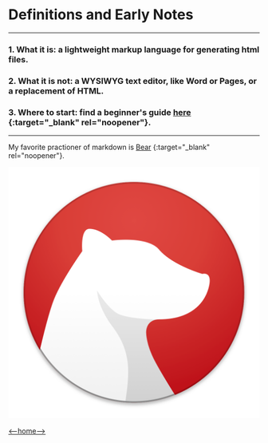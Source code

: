 # Definitions and Early Notes
---
### 1. What it is: a lightweight markup language for generating html files.

### 2. What it is not: a WYSIWYG text editor, like Word or Pages, or a replacement of HTML. 

### 3. Where to start: find a beginner's guide [here](https://guides.github.com/features/mastering-markdown/) {:target="_blank" rel="noopener"}.
---
My favorite practioner of markdown is [Bear](https://bear.app) {:target="_blank" rel="noopener"}.

![Bear Icon](bear-icon.jpg)

[<--home-->](README.md)
